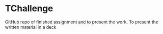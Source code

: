 # TChallenge
GitHub repo of finished assignment and to present the work. To present the written material in a deck
